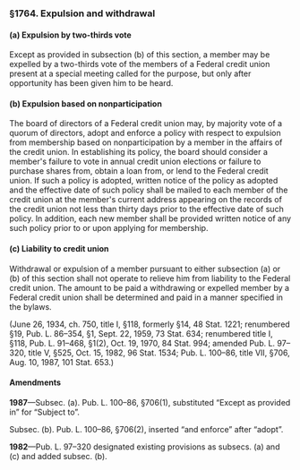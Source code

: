 ### §1764. Expulsion and withdrawal ###

#### (a) Expulsion by two-thirds vote ####

Except as provided in subsection (b) of this section, a member may be expelled by a two-thirds vote of the members of a Federal credit union present at a special meeting called for the purpose, but only after opportunity has been given him to be heard.

#### (b) Expulsion based on nonparticipation ####

The board of directors of a Federal credit union may, by majority vote of a quorum of directors, adopt and enforce a policy with respect to expulsion from membership based on nonparticipation by a member in the affairs of the credit union. In establishing its policy, the board should consider a member's failure to vote in annual credit union elections or failure to purchase shares from, obtain a loan from, or lend to the Federal credit union. If such a policy is adopted, written notice of the policy as adopted and the effective date of such policy shall be mailed to each member of the credit union at the member's current address appearing on the records of the credit union not less than thirty days prior to the effective date of such policy. In addition, each new member shall be provided written notice of any such policy prior to or upon applying for membership.

#### (c) Liability to credit union ####

Withdrawal or expulsion of a member pursuant to either subsection (a) or (b) of this section shall not operate to relieve him from liability to the Federal credit union. The amount to be paid a withdrawing or expelled member by a Federal credit union shall be determined and paid in a manner specified in the bylaws.

(June 26, 1934, ch. 750, title I, §118, formerly §14, 48 Stat. 1221; renumbered §19, Pub. L. 86–354, §1, Sept. 22, 1959, 73 Stat. 634; renumbered title I, §118, Pub. L. 91–468, §1(2), Oct. 19, 1970, 84 Stat. 994; amended Pub. L. 97–320, title V, §525, Oct. 15, 1982, 96 Stat. 1534; Pub. L. 100–86, title VII, §706, Aug. 10, 1987, 101 Stat. 653.)

#### Amendments ####

**1987**—Subsec. (a). Pub. L. 100–86, §706(1), substituted “Except as provided in” for “Subject to”.

Subsec. (b). Pub. L. 100–86, §706(2), inserted “and enforce” after “adopt”.

**1982**—Pub. L. 97–320 designated existing provisions as subsecs. (a) and (c) and added subsec. (b).